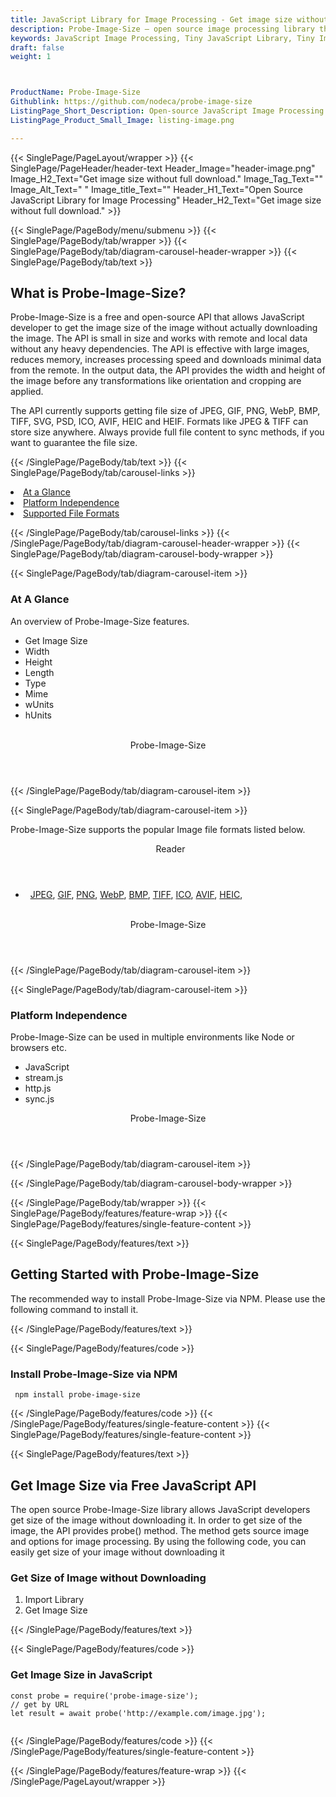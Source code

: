 ```yaml
---
title: JavaScript Library for Image Processing - Get image size without full download
description: Probe-Image-Size – open source image processing library that allows Software programmers to get image size with downloading image via JavaScript Library
keywords: JavaScript Image Processing, Tiny JavaScript Library, Tiny Image Processing Library,  image processing, JavaScript images, image processing library, JavaScript PNG API, JavaScript JPG, JavaScript image API, JavaScript Image creation, Modify images, Get color from image, get color, get image color, color, JavaScript Color API, Get Image Size, Size, Image Size
draft: false
weight: 1



ProductName: Probe-Image-Size
Githublink: https://github.com/nodeca/probe-image-size
ListingPage_Short_Description: Open-source JavaScript Image Processing API to get image size without fully downloading the image.
ListingPage_Product_Small_Image: listing-image.png 

---
```


{{< SinglePage/PageLayout/wrapper >}}
{{< SinglePage/PageHeader/header-text
Header_Image="header-image.png"
Image_H2_Text="Get image size without full download."
Image_Tag_Text=""
Image_Alt_Text=" "
Image_title_Text=""
Header_H1_Text="Open Source JavaScript Library for Image Processing"
Header_H2_Text="Get image size without full download." >}}

{{< SinglePage/PageBody/menu/submenu >}}
{{< SinglePage/PageBody/tab/wrapper >}}
{{< SinglePage/PageBody/tab/diagram-carousel-header-wrapper >}}
{{< SinglePage/PageBody/tab/text >}}



<h2 class="h2title">What is Probe-Image-Size?</h2>
<p>Probe-Image-Size is a free and open-source API that allows JavaScript developer to get the image size of the image without actually downloading the image. The API is small in size and works with remote and local data without any heavy dependencies. The API is effective with large images, reduces memory, increases processing speed and downloads minimal data from the remote. In the output data, the API provides the width and height of the image before any transformations like orientation and cropping are applied.</p>
<p>The API currently supports getting file size of JPEG, GIF, PNG, WebP, BMP, TIFF, SVG, PSD, ICO, AVIF, HEIC and HEIF. Formats like JPEG & TIFF can store size anywhere. Always provide full file content to sync methods, if you want to guarantee the file size.</p>

{{< /SinglePage/PageBody/tab/text >}}
{{< SinglePage/PageBody/tab/carousel-links >}}

<li data-target="#diagramcarousel" data-slide-to="0"><a href="#">At a Glance</a></li>
<li data-target="#diagramcarousel" data-slide-to="2"><a href="#">Platform Independence</a></li>
<li data-target="#diagramcarousel" data-slide-to="1"><a class="activetab" href="#">Supported File Formats</a></li>


{{< /SinglePage/PageBody/tab/carousel-links >}}
{{< /SinglePage/PageBody/tab/diagram-carousel-header-wrapper >}}
{{< SinglePage/PageBody/tab/diagram-carousel-body-wrapper >}}

{{< SinglePage/PageBody/tab/diagram-carousel-item >}}
<h3>At A Glance</h3>
<p>An overview of Probe-Image-Size features.</p>
<div class="diagram1 d1-poi">
<div class="d1-row">
<div class="d1-col d1-right">
<ul>
<li>Get Image Size</li>
<li>Width</li>
<li>Height</li>
<li>Length</li>
<li>Type</li>
<li>Mime</li>
<li>wUnits</li>
<li>hUnits</li>
</ul>
</div>
<div class="d1-col d1-left"> </div>
</div>
<div class="d1-logo" style="border: none;"><header>Probe-Image-Size</header><footer><small></small></footer></div>
<!--/logo--></div>
<!--/diagram1-->
{{< /SinglePage/PageBody/tab/diagram-carousel-item >}}

{{< SinglePage/PageBody/tab/diagram-carousel-item >}}
<p>Probe-Image-Size supports the popular Image file formats listed below.</p>
<div class="diagram1 d2  d1-poi">
<div class="d1-row">
<div class="d1-col d1-left"><header><i class="fa fa-arrows-v "> </i> Reader</header>
<ul>
<li>  <a href="https://docs.fileformat.com/image/jpeg/">JPEG</a>, <a href="https://docs.fileformat.com/image/gif/">GIF</a>, <a href="https://docs.fileformat.com/image/png/">PNG</a>, <a href="https://docs.fileformat.com/image/webp/">WebP</a>, <a href="https://docs.fileformat.com/image/bmp/">BMP</a>, <a href="https://docs.fileformat.com/image/tiff/">TIFF</a>, <a href="https://docs.fileformat.com/image/ico/">ICO</a>, <a href="https://docs.fileformat.com/image/avif/">AVIF</a>, <a href="https://docs.fileformat.com/image/heic/">HEIC</a>,</li>
</ul>
</div>
<!--/left-->
<div class="d1-col d1-right"> </div>
<!--/right--></div>
<!--/row-->
<div class="d1-logo" style="border: none;"><header>Probe-Image-Size</header><footer><small></small></footer></div>
<!--/logo--></div>
<!--/diagram2-->
{{< /SinglePage/PageBody/tab/diagram-carousel-item >}}

{{< SinglePage/PageBody/tab/diagram-carousel-item >}}
<h3>Platform Independence</h3>
<p>Probe-Image-Size can be used in multiple environments like Node or browsers etc.</p>
<div class="diagram1 d1-poi">
<div class="d1-row">
<div class="d1-col d1-right">
<ul>
<li>JavaScript</li>
<li>stream.js</li>
<li>http.js</li>
<li>sync.js</li>
</ul>
</div>
<!--/right--></div>
<!--/row-->
<div class="d1-logo" style="border: none;"><header>Probe-Image-Size</header><footer><small></small></footer></div>
<!--/logo--></div>
<!--/diagram2 -->
{{< /SinglePage/PageBody/tab/diagram-carousel-item >}}

{{< /SinglePage/PageBody/tab/diagram-carousel-body-wrapper >}}

{{< /SinglePage/PageBody/tab/wrapper >}}
{{< SinglePage/PageBody/features/feature-wrap >}}
{{< SinglePage/PageBody/features/single-feature-content >}}

{{< SinglePage/PageBody/features/text >}}
<h2 class="h2title">Getting Started with Probe-Image-Size</h2>
<p>The recommended way to install Probe-Image-Size via NPM. Please use the following command to install it.</p>
{{< /SinglePage/PageBody/features/text >}}

{{< SinglePage/PageBody/features/code >}}
<h3><strong>Install Probe-Image-Size via NPM</strong></h3>
<pre><code class="html"> npm install probe-image-size </code></pre>


{{< /SinglePage/PageBody/features/code >}}
{{< /SinglePage/PageBody/features/single-feature-content >}}
{{< SinglePage/PageBody/features/single-feature-content >}}

{{< SinglePage/PageBody/features/text >}}
<h2 class="h2title">Get Image Size via Free JavaScript API</h2>
<p>The open source Probe-Image-Size library allows JavaScript developers get size of the image without downloading it. In order to get size of the image, the API provides probe() method. The method gets source image and options for image processing. By using the following code, you can easily get size of your image without downloading it</p>
<h3>Get Size of Image without Downloading</h3>
<ol>
<li>Import Library</li>
<li>Get Image Size</li>
</ol>
{{< /SinglePage/PageBody/features/text >}}

{{< SinglePage/PageBody/features/code >}}
<h3>Get Image Size in JavaScript</h3>
<pre><code class="c#">const probe = require('probe-image-size');
// get by URL
let result = await probe('http://example.com/image.jpg');
                        </code></pre>


{{< /SinglePage/PageBody/features/code >}}
{{< /SinglePage/PageBody/features/single-feature-content >}}

{{< /SinglePage/PageBody/features/feature-wrap >}}
{{< /SinglePage/PageLayout/wrapper >}}